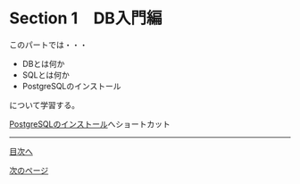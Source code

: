 # Section 1　DB入門編
このパートでは・・・　　

- DBとは何か
- SQLとは何か
- PostgreSQLのインストール　

について学習する。   

[PostgreSQLのインストール](https://github.com/122yuuki/SDP_DB/blob/main/Section_1/section_1-3.md)へショートカット  
___

[目次へ](https://github.com/122yuuki/SDP_DB/blob/main/README.md)

[次のページ](https://github.com/122yuuki/SDP_DB/blob/main/Section_1/section_1-2.md)

